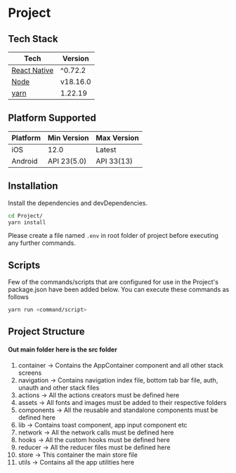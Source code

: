 # Project

## Tech Stack

| Tech                                     | Version  |
| ---------------------------------------- | -------- |
| [React Native](https://reactnative.dev/) | ^0.72.2  |
| [Node](https://nodejs.org/)              | v18.16.0 |
| [yarn](https://yarnpkg.com/)             | 1.22.19  |

## Platform Supported

| Platform | Min Version | Max Version |
| -------- | ----------- | ----------- |
| iOS      | 12.0        | Latest      |
| Android  | API 23(5.0) | API 33(13)  |

## Installation

Install the dependencies and devDependencies.

```sh
cd Project/
yarn install
```

Please create a file named `.env` in root folder of project before executing any further commands.

## Scripts

Few of the commands/scripts that are configured for use in the Project's package.json have been added below. You can execute these commands as follows

```sh
yarn run <command/script>
```

## Project Structure
#### Out main folder here is the src folder

1. container -> Contains the AppContainer component and all other stack screens
2. navigation -> Contains navigation index file, bottom tab bar file, auth, unauth and other stack files
3. actions -> All the actions creators must be defined here
4. assets -> All fonts and images must be added to their respective folders
5. components -> All the reusable and standalone components must be defined here
6. lib -> Contains toast component, app input component etc
7. network -> All the network calls must be defined here
8. hooks -> All the custom hooks must be defined here
9. reducer -> All the reducer files must be defined here
10. store -> This container the main store file
11. utils -> Contains all the app utilities here
